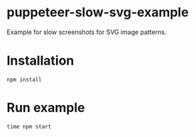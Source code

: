 # puppeteer-slow-svg-example
Example for slow screenshots for SVG image patterns.

# Installation
`npm install`

# Run example
`time npm start`
